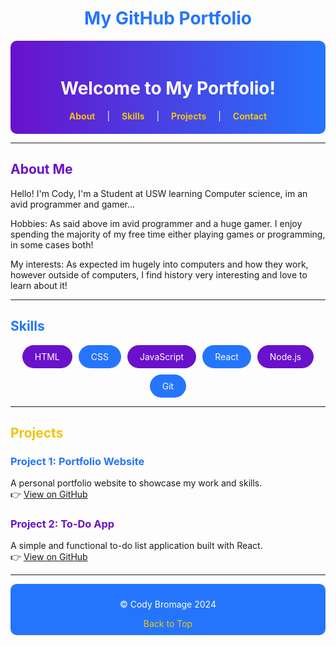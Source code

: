 # <div style="text-align: center; color: #2575fc;">My GitHub Portfolio</div>

<div align="center" style="background: linear-gradient(90deg, #6a11cb, #2575fc); padding: 20px; color: white; border-radius: 10px;">
    <h1>Welcome to My Portfolio!</h1>
    <nav>
        <a href="#about" style="color: #f1c40f; margin: 0 15px; text-decoration: none; font-weight: bold;">About</a> |
        <a href="#skills" style="color: #f1c40f; margin: 0 15px; text-decoration: none; font-weight: bold;">Skills</a> |
        <a href="#projects" style="color: #f1c40f; margin: 0 15px; text-decoration: none; font-weight: bold;">Projects</a> |
        <a href="#contact" style="color: #f1c40f; margin: 0 15px; text-decoration: none; font-weight: bold;">Contact</a>
    </nav>
</div>

---

## <span style="color: #6a11cb;">About Me</span>

Hello! I'm Cody, I'm a Student at USW learning Computer science, im an avid programmer and gamer...

Hobbies: As said above im avid programmer and a huge gamer. I enjoy spending the majority of my free time either playing games or programming, in some cases both!

My interests: As expected im hugely into computers and how they work, however outside of computers, I find history very interesting and love to learn about it!

---

## <span style="color: #2575fc;">Skills</span>

<div style="display: flex; flex-wrap: wrap; gap: 10px; justify-content: center;">
    <span style="background-color: #6a11cb; color: white; padding: 10px 20px; border-radius: 20px;">HTML</span>
    <span style="background-color: #2575fc; color: white; padding: 10px 20px; border-radius: 20px;">CSS</span>
    <span style="background-color: #6a11cb; color: white; padding: 10px 20px; border-radius: 20px;">JavaScript</span>
    <span style="background-color: #2575fc; color: white; padding: 10px 20px; border-radius: 20px;">React</span>
    <span style="background-color: #6a11cb; color: white; padding: 10px 20px; border-radius: 20px;">Node.js</span>
    <span style="background-color: #2575fc; color: white; padding: 10px 20px; border-radius: 20px;">Git</span>
</div>

---

## <span style="color: #f1c40f;">Projects</span>

### <span style="color: #2575fc;">Project 1: Portfolio Website</span>
A personal portfolio website to showcase my work and skills.  
👉 [View on GitHub](#)

### <span style="color: #6a11cb;">Project 2: To-Do App</span>
A simple and functional to-do list application built with React.  
👉 [View on GitHub](#)

---
<div align="center" style="background: #2575fc; color: white; padding: 10px; border-radius: 10px;">
    <p>&copy; Cody Bromage 2024 </p>
    <a href="#top" style="color: #f1c40f; text-decoration: none;">Back to Top</a>
</div>
